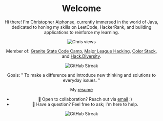 <center>

# Welcome

Hi there! I'm [Christopher Alphonse](https://christopheralphonse.com), currently immersed in the world of Java, dedicated to honing my skills on LeetCode, HackerRank, and building applications to reinforce my learning.

![Chris views](https://komarev.com/ghpvc/?username=ChristopherAlphonsee&style=for-the-badge)

Member of: [Granite State Code Camp](https://www.granitestatecodecamp.org/), [Major League Hacking](https://mlh.io/), [Color Stack](https://www.colorstack.org/), and [Hack.Diversity](https://www.hackdiversity.com/).

![GitHub Streak](https://streak-stats.demolab.com?user=ChristopherAlphonse&theme=tokyonight&date_format=M%20j%5B%2C%20Y%5D&mode=weekly)

Goals: " To make a difference and introduce new thinking and solutions to everyday issues. "

My [resume](./Christopher_Alphonse_Resume.pdf)

-   💼 Open to collaboration? Reach out via [email](mailto:chris.freelance.dev@gmail.com) :)
-   💬 Have a question? Feel free to ask; I'm here to help.

![GitHub Streak](https://github-readme-stats.vercel.app/api?username=christopheralphonse&show_icons=true&include_all_commits=true&theme=tokyonight&hide_border=false&hide=issues&count_private=true)

</center>
